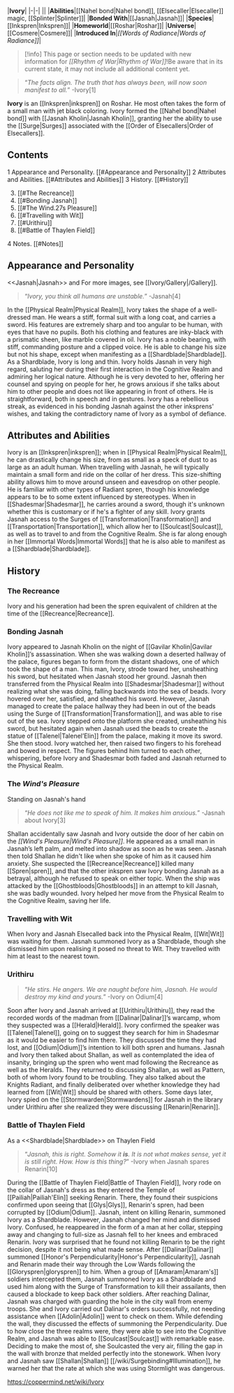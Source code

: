 |**Ivory**|
|-|-|
||
|**Abilities**|[[Nahel bond\|Nahel bond]], [[Elsecaller\|Elsecaller]] magic, [[Splinter\|Splinter]]|
|**Bonded With**|[[Jasnah\|Jasnah]]|
|**Species**|[[Inkspren\|Inkspren]]|
|**Homeworld**|[[Roshar\|Roshar]]|
|**Universe**|[[Cosmere\|Cosmere]]|
|**Introduced In**|*[[Words of Radiance\|Words of Radiance]]*|

> [!info] This page or section needs to be updated with new information for *[[Rhythm of War\|Rhythm of War]]*!Be aware that in its current state, it may not include all additional content yet.

>“*The facts align. The truth that has always been, will now soon manifest to all.*”
\-Ivory[1]


**Ivory** is an [[Inkspren\|inkspren]] on Roshar. He most often takes the form of a small man with jet black coloring. Ivory formed the [[Nahel bond\|Nahel bond]] with [[Jasnah Kholin\|Jasnah Kholin]], granting her the ability to use the [[Surge\|Surges]] associated with the [[Order of Elsecallers\|Order of Elsecallers]].

## Contents

1 Appearance and Personality. [[#Appearance and Personality]] 
2 Attributes and Abilities. [[#Attributes and Abilities]] 
3 History. [[#History]] 

3. [[#The Recreance]] 
3. [[#Bonding Jasnah]] 
3. [[#The Wind.27s Pleasure]] 
3. [[#Travelling with Wit]] 
3. [[#Urithiru]] 
3. [[#Battle of Thaylen Field]] 


4 Notes. [[#Notes]] 


## Appearance and Personality
  <<Jasnah\|Jasnah>> and 
For more images, see [[Ivory/Gallery\|/Gallery]].
>“*Ivory, you think all humans are unstable.*”
\-Jasnah[4]


In the [[Physical Realm\|Physical Realm]], Ivory takes the shape of a well-dressed man. He wears a stiff, formal suit with a long coat, and carries a sword. His features are extremely sharp and too angular to be human, with eyes that have no pupils. Both his clothing and features are inky-black with a prismatic sheen, like marble covered in oil. Ivory has a noble bearing, with stiff, commanding posture and a clipped voice. He is able to change his size but not his shape, except when manifesting as a [[Shardblade\|Shardblade]].
As a Shardblade, Ivory is long and thin.
Ivory holds Jasnah in very high regard, saluting her during their first interaction in the Cognitive Realm and admiring her logical nature. Although he is very devoted to her, offering her counsel and spying on people for her, he grows anxious if she talks about him to other people and does not like appearing in front of others. He is straightforward, both in speech and in gestures. Ivory has a rebellious streak, as evidenced in his bonding Jasnah against the other inksprens' wishes, and taking the contradictory name of Ivory as a symbol of defiance.

## Attributes and Abilities
Ivory is an [[Inkspren\|inkspren]]; when in [[Physical Realm\|Physical Realm]], he can drastically change his size, from as small as a speck of dust to as large as an adult human. When travelling with Jasnah, he will typically maintain a small form and ride on the collar of her dress. This size-shifting ability allows him to move around unseen and eavesdrop on other people. He is familiar with other types of Radiant spren, though his knowledge appears to be to some extent influenced by stereotypes. When in [[Shadesmar\|Shadesmar]], he carries around a sword, though it's unknown whether this is customary or if he's a fighter of any skill.
Ivory grants Jasnah access to the Surges of [[Transformation\|Transformation]] and [[Transportation\|Transportation]], which allow her to [[Soulcast\|Soulcast]], as well as to travel to and from the Cognitive Realm. She is far along enough in her [[Immortal Words\|Immortal Words]] that he is also able to manifest as a [[Shardblade\|Shardblade]].

## History
### The Recreance
Ivory and his generation had been the spren equivalent of children at the time of the [[Recreance\|Recreance]].

### Bonding Jasnah
Ivory appeared to Jasnah Kholin on the night of [[Gavilar Kholin\|Gavilar Kholin]]’s assassination. When she was walking down a deserted hallway of the palace, figures began to form from the distant shadows, one of which took the shape of a man. This man, Ivory, strode toward her, unsheathing his sword, but hesitated when Jasnah stood her ground. Jasnah then transferred from the Physical Realm into [[Shadesmar\|Shadesmar]] without realizing what she was doing, falling backwards into the sea of beads. Ivory hovered over her, satisfied, and sheathed his sword. However, Jasnah managed to create the palace hallway they had been in out of the beads using the Surge of [[Transformation\|Transformation]], and was able to rise out of the sea. Ivory stepped onto the platform she created, unsheathing his sword, but hesitated again when Jasnah used the beads to create the statue of [[Talenel\|Talenel’Elin]] from the palace, making it move its sword. She then stood. Ivory watched her, then raised two fingers to his forehead and bowed in respect. The figures behind him turned to each other, whispering, before Ivory and Shadesmar both faded and Jasnah returned to the Physical Realm.

### The *Wind's Pleasure*
  Standing on Jasnah's hand
>“*He does not like me to speak of him. It makes him anxious.*”
\-Jasnah about Ivory[3]


Shallan accidentally saw Jasnah and Ivory outside the door of her cabin on the *[[Wind's Pleasure\|Wind's Pleasure]]*. He appeared as a small man in Jasnah’s left palm, and melted into shadow as soon as he was seen. Jasnah then told Shallan he didn't like when she spoke of him as it caused him anxiety. She suspected the [[Recreance\|Recreance]] killed many [[Spren\|spren]], and that the other inkspren saw Ivory bonding Jasnah as a betrayal, although he refused to speak on either topic.
When the ship was attacked by the [[Ghostbloods\|Ghostbloods]] in an attempt to kill Jasnah, she was badly wounded. Ivory helped her move from the Physical Realm to the Cognitive Realm, saving her life.

### Travelling with Wit
When Ivory and Jasnah Elsecalled back into the Physical Realm, [[Wit\|Wit]] was waiting for them. Jasnah summoned Ivory as a Shardblade, though she dismissed him upon realising it posed no threat to Wit. They travelled with him at least to the nearest town.

### Urithiru
>“*He stirs. He angers. We are naught before him, Jasnah. He would destroy my kind and yours.*”
\-Ivory on Odium[4]


Soon after Ivory and Jasnah arrived at [[Urithiru\|Urithiru]], they read the recorded words of the madman from [[Dalinar\|Dalinar]]’s warcamp, whom they suspected was a [[Herald\|Herald]]. Ivory confirmed the speaker was [[Talenel\|Talenel]], going on to suggest they search for him in Shadesmar as it would be easier to find him there. They discussed the time they had lost, and [[Odium\|Odium]]’s intention to kill both spren and humans. Jasnah and Ivory then talked about Shallan, as well as contemplated the idea of insanity, bringing up the spren who went mad following the Recreance as well as the Heralds. They returned to discussing Shallan, as well as Pattern, both of whom Ivory found to be troubling. They also talked about the Knights Radiant, and finally deliberated over whether knowledge they had learned from [[Wit\|Wit]] should be shared with others.
Some days later, Ivory spied on the [[Stormwarden\|Stormwardens]] for Jasnah in the library under Urithiru after she realized they were discussing [[Renarin\|Renarin]].

### Battle of Thaylen Field
  As a <<Shardblade\|Shardblade>> on Thaylen Field
>“*Jasnah, this is right. Somehow it **is**. It is not what makes sense, yet it is still right. How. How is this thing?*”
\-Ivory when Jasnah spares Renarin[10]


During the [[Battle of Thaylen Field\|Battle of Thaylen Field]], Ivory rode on the collar of Jasnah's dress as they entered the Temple of [[Pailiah\|Pailiah'Elin]] seeking Renarin. There, they found their suspicions confirmed upon seeing that [[Glys\|Glys]], Renarin's spren, had been corrupted by [[Odium\|Odium]]. Jasnah, intent on killing Renarin, summoned Ivory as a Shardblade.
However, Jasnah changed her mind and dismissed Ivory. Confused, he reappeared in the form of a man at her collar, stepping away and changing to full-size as Jasnah fell to her knees and embraced Renarin. Ivory was surprised that he found not killing Renarin to be the right decision, despite it not being what made sense.
After [[Dalinar\|Dalinar]] summoned [[Honor's Perpendicularity\|Honor's Perpendicularity]], Jasnah and Renarin made their way through the Low Wards following the [[Gloryspren\|gloryspren]] to him. When a group of [[Amaram\|Amaram's]] soldiers intercepted them, Jasnah summoned Ivory as a Shardblade and used him along with the Surge of Transformation to kill their assailants, then caused a blockade to keep back other soldiers.
After reaching Dalinar, Jasnah was charged with guarding the hole in the city wall from enemy troops. She and Ivory carried out Dalinar's orders successfully, not needing assistance when [[Adolin\|Adolin]] went to check on them.
While defending the wall, they discussed the effects of summoning the Perpendicularity. Due to how close the three realms were, they were able to see into the Cognitive Realm, and Jasnah was able to [[Soulcast\|Soulcast]] with remarkable ease. Deciding to make the most of, she Soulcasted the very air, filling the gap in the wall with bronze that melded perfectly into the stonework.
When Ivory and Jasnah saw [[Shallan\|Shallan]] [[/wiki/Surgebinding#Illumination]], he warned her that the rate at which she was using Stormlight was dangerous.



https://coppermind.net/wiki/Ivory